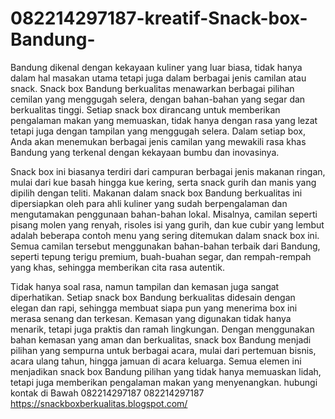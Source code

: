 # 082214297187-kreatif-Snack-box-Bandung-
Bandung dikenal dengan kekayaan kuliner yang luar biasa, tidak hanya dalam hal masakan utama tetapi juga dalam berbagai jenis camilan atau snack. Snack box Bandung berkualitas menawarkan berbagai pilihan cemilan yang menggugah selera, dengan bahan-bahan yang segar dan berkualitas tinggi. Setiap snack box dirancang untuk memberikan pengalaman makan yang memuaskan, tidak hanya dengan rasa yang lezat tetapi juga dengan tampilan yang menggugah selera. Dalam setiap box, Anda akan menemukan berbagai jenis camilan yang mewakili rasa khas Bandung yang terkenal dengan kekayaan bumbu dan inovasinya.

Snack box ini biasanya terdiri dari campuran berbagai jenis makanan ringan, mulai dari kue basah hingga kue kering, serta snack gurih dan manis yang dipilih dengan teliti. Makanan dalam snack box Bandung berkualitas ini dipersiapkan oleh para ahli kuliner yang sudah berpengalaman dan mengutamakan penggunaan bahan-bahan lokal. Misalnya, camilan seperti pisang molen yang renyah, risoles isi yang gurih, dan kue cubir yang lembut adalah beberapa contoh menu yang sering ditemukan dalam snack box ini. Semua camilan tersebut menggunakan bahan-bahan terbaik dari Bandung, seperti tepung terigu premium, buah-buahan segar, dan rempah-rempah yang khas, sehingga memberikan cita rasa autentik.

Tidak hanya soal rasa, namun tampilan dan kemasan juga sangat diperhatikan. Setiap snack box Bandung berkualitas didesain dengan elegan dan rapi, sehingga membuat siapa pun yang menerima box ini merasa senang dan terkesan. Kemasan yang digunakan tidak hanya menarik, tetapi juga praktis dan ramah lingkungan. Dengan menggunakan bahan kemasan yang aman dan berkualitas, snack box Bandung menjadi pilihan yang sempurna untuk berbagai acara, mulai dari pertemuan bisnis, acara ulang tahun, hingga jamuan di acara keluarga. Semua elemen ini menjadikan snack box Bandung pilihan yang tidak hanya memuaskan lidah, tetapi juga memberikan pengalaman makan yang menyenangkan.
hubungi kontak di Bawah
082214297187
082214297187
https://snackboxberkualitas.blogspot.com/

